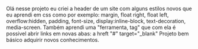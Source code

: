 Olá nesse projeto eu criei a header de um site com alguns estilos novos que eu aprendi em css como por exemplo:
margin, float right, float left, overflow:hidden, padding, font-size, display:inline-block, text-decoration, media-screen.
Também aprendi uma "ferramenta, tag" que com ela é possivel abrir links em novas abas:
                     a hreft "#" target="_blank"
Projeto bem básico adquirir novos conhecimentos.